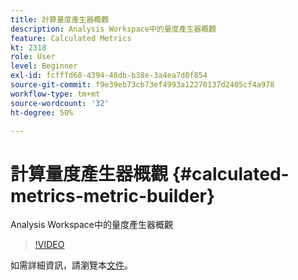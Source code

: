 ```yaml
---
title: 計算量度產生器概觀
description: Analysis Workspace中的量度產生器概觀
feature: Calculated Metrics
kt: 2318
role: User
level: Beginner
exl-id: fcfffd68-4394-48db-b38e-3a4ea7d0f854
source-git-commit: f9e39eb73cb73ef4993a12270137d2405cf4a978
workflow-type: tm+mt
source-wordcount: '32'
ht-degree: 50%

---
```


# 計算量度產生器概觀 {#calculated-metrics-metric-builder}

Analysis Workspace中的量度產生器概觀

>[!VIDEO](https://video.tv.adobe.com/v/25411/?quality=12&learn=on)

如需詳細資訊，請瀏覽本[文件](https://experienceleague.adobe.com/docs/analytics/components/calculated-metrics/calcmetric-workflow/cm-build-metrics.html)。
